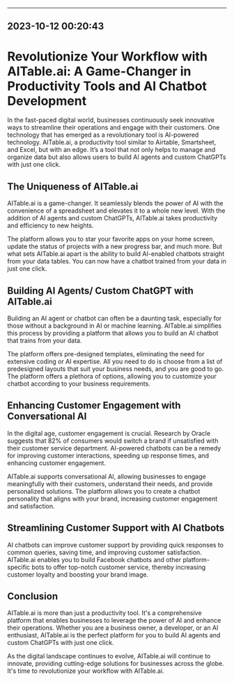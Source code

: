 

---------------------------------------------
2023-10-12 00:20:43
---------------------------------------------

# Revolutionize Your Workflow with AITable.ai: A Game-Changer in Productivity Tools and AI Chatbot Development

In the fast-paced digital world, businesses continuously seek innovative ways to streamline their operations and engage with their customers. One technology that has emerged as a revolutionary tool is AI-powered technology. AITable.ai, a productivity tool similar to Airtable, Smartsheet, and Excel, but with an edge. It’s a tool that not only helps to manage and organize data but also allows users to build AI agents and custom ChatGPTs with just one click. 

## The Uniqueness of AITable.ai

AITable.ai is a game-changer. It seamlessly blends the power of AI with the convenience of a spreadsheet and elevates it to a whole new level. With the addition of AI agents and custom ChatGPTs, AITable.ai takes productivity and efficiency to new heights.

The platform allows you to star your favorite apps on your home screen, update the status of projects with a new progress bar, and much more. But what sets AITable.ai apart is the ability to build AI-enabled chatbots straight from your data tables. You can now have a chatbot trained from your data in just one click.

## Building AI Agents/ Custom ChatGPT with AITable.ai

Building an AI agent or chatbot can often be a daunting task, especially for those without a background in AI or machine learning. AITable.ai simplifies this process by providing a platform that allows you to build an AI chatbot that trains from your data. 

The platform offers pre-designed templates, eliminating the need for extensive coding or AI expertise. All you need to do is choose from a list of predesigned layouts that suit your business needs, and you are good to go. The platform offers a plethora of options, allowing you to customize your chatbot according to your business requirements.

## Enhancing Customer Engagement with Conversational AI

In the digital age, customer engagement is crucial. Research by Oracle suggests that 82% of consumers would switch a brand if unsatisfied with their customer service department. AI-powered chatbots can be a remedy for improving customer interactions, speeding up response times, and enhancing customer engagement. 

AITable.ai supports conversational AI, allowing businesses to engage meaningfully with their customers, understand their needs, and provide personalized solutions. The platform allows you to create a chatbot personality that aligns with your brand, increasing customer engagement and satisfaction.

## Streamlining Customer Support with AI Chatbots

AI chatbots can improve customer support by providing quick responses to common queries, saving time, and improving customer satisfaction. AITable.ai enables you to build Facebook chatbots and other platform-specific bots to offer top-notch customer service, thereby increasing customer loyalty and boosting your brand image.

## Conclusion

AITable.ai is more than just a productivity tool. It's a comprehensive platform that enables businesses to leverage the power of AI and enhance their operations. Whether you are a business owner, a developer, or an AI enthusiast, AITable.ai is the perfect platform for you to build AI agents and custom ChatGPTs with just one click.

As the digital landscape continues to evolve, AITable.ai will continue to innovate, providing cutting-edge solutions for businesses across the globe. It's time to revolutionize your workflow with AITable.ai.